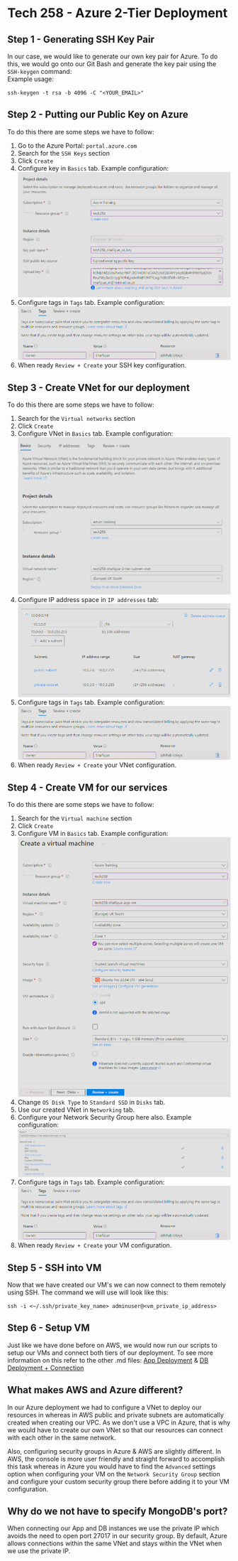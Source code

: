 # Tech 258 - Azure 2-Tier Deployment

## Step 1 - Generating SSH Key Pair
In our case, we would like to generate our own key pair for Azure. To do this, we would go onto our Git Bash and generate the key pair using the `SSH-keygen` command: <br>
Example usage:
```
ssh-keygen -t rsa -b 4096 -C "<YOUR_EMAIL>"
```

## Step 2 - Putting our Public Key on Azure
To do this there are some steps we have to follow:
1) Go to the Azure Portal: `portal.azure.com`
2) Search for the `SSH Keys` section
3) Click `Create`
4) Configure key in `Basics` tab. Example configuration: <br>
![azure_key_basics_demo.png](images/azure_key_basics_demo.png)
5) Configure tags in `Tags` tab. Example configuration: <br>
![azure_key_tags_demo.png](images/azure_key_tags_demo.png)
6) When ready `Review + Create` your SSH key configuration.

## Step 3 - Create VNet for our deployment
To do this there are some steps we have to follow:
1) Search for the `Virtual networks` section
2) Click `Create`
3) Configure VNet in `Basics` tab. Example configuration: <br>
![azure_vnet_basics_demo.png](images/azure_vnet_basics_demo.png)
4) Configure IP address space in `IP addresses` tab: <br>
![azure_vnet_ip_address](images/azure_vnet_ip_address_demo.png)
5) Configure tags in `Tags` tab. Example configuration: <br>
![azure_key_tags_demo.png](images/azure_key_tags_demo.png)
6) When ready `Review + Create` your VNet configuration.

## Step 4 - Create VM for our services
To do this there are some steps we have to follow:
1) Search for the `Virtual machine` section
2) Click `Create`
3) Configure VM in `Basics` tab. Example configuration: <br>
![azure_vm_basics_demo.png](images/azure_vm_basics_demo.png)
4) Change `OS Disk Type` to `Standard SSD` in `Disks` tab.
5) Use our created VNet in `Networking` tab.
6) Configure your Network Security Group here also. Example configuration: <br>
![](images/azure_vm_nsg_demo.png) 
7) Configure tags in `Tags` tab. Example configuration: <br>
![azure_key_tags_demo.png](images/azure_key_tags_demo.png)
8) When ready `Review + Create` your VM configuration.

## Step 5 - SSH into VM
Now that we have created our VM's we can now connect to them remotely using SSH. The command we will use will look like this: <br>
```
ssh -i <~/.ssh/private_key_name> adminuser@<vm_private_ip_address>
```

## Step 6 - Setup VM
Just like we have done before on AWS, we would now run our scripts to setup our VMs and connect both tiers of our deployment. To see more information on this refer to the other .md files: [App Deployment](https://github.com/ShafiqueMahen2/tech258_cloud/blob/main/2-tier-deployment/deploying_app.md) & [DB Deployment + Connection](https://github.com/ShafiqueMahen2/tech258_cloud/blob/main/2-tier-deployment/deploying_db.md)

## What makes AWS and Azure different?
In our Azure deployment we had to configure a VNet to deploy our resources in whereas in AWS public and private subnets are automatically created when creating our VPC. As we don't use a VPC in Azure, that is why we would have to create our own VNet so that our resources can connect with each other in the same network.

Also, configuring security groups in Azure & AWS are slightly different. In AWS, the console is more user friendly and straight forward to accomplish this task whereas in Azure you would have to find the `Advanced` settings option when configuring your VM on the `Network Security Group` section and configure your custom security group there before adding it to your VM configuration.

## Why do we not have to specify MongoDB's port?
When connecting our App and DB instances we use the private IP which avoids the need to open port 27017 in our security group. By default, Azure allows connections within the same VNet and stays within the VNet when we use the private IP.

